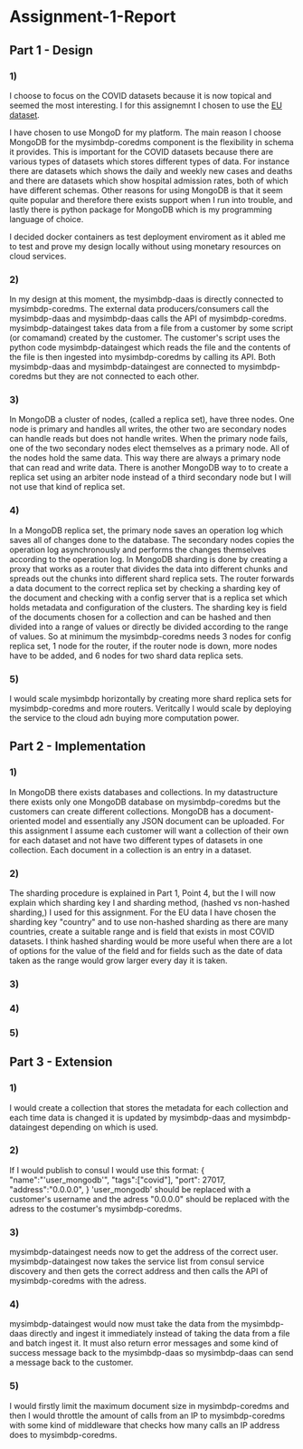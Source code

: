 # Assignment-1-Report

## Part 1 - Design 

### 1)
I choose to focus on the COVID datasets because it is now topical and seemed the most interesting. I for this assignemnt I chosen to use the [EU dataset]().

I have chosen to use MongoD for my platform. The main reason I choose MongoDB for the mysimbdp-coredms component is the flexibility in schema it provides. This is important for the COVID datasets because there are various types of datasets which stores different types of data. For instance there are datasets which shows the daily and weekly new cases and deaths and there are datasets which show hospital admission rates, both of which have different schemas.  Other reasons for using MongoDB is that it seem quite popular and therefore there exists support when I run into trouble, and lastly there is python package for MongoDB which is my programming language of choice.

I decided docker containers as test deployment enviroment as it abled me to test and prove my design locally without using monetary resources on cloud services.

### 2)
In my design at this moment, the mysimbdp-daas is directly connected to mysimbdp-coredms. The external data producers/consumers call the mysimbdp-daas and mysimbdp-daas calls the API of mysimbdp-coredms. mysimbdp-dataingest takes data from a file from a customer by some script (or comamand) created by the customer. The customer's script uses the python code mysimbdp-dataingest which reads the file and the contents of the file is then ingested into mysimbdp-coredms by calling its API. Both mysimbdp-daas and mysimbdp-dataingest are connected to mysimbdp-coredms but they are not connected to each other.

### 3)
In MongoDB a cluster of nodes, (called a replica set), have three nodes. One node is primary and handles all writes, the other two are secondary nodes can handle reads but does not handle writes. When the primary node fails, one of the two secondary nodes elect themselves as a primary node. All of the nodes hold the same data. This way there are always a primary node that can read and write data. There is another MongoDB way to to create a replica set using an arbiter node instead of a third secondary node but I will not use that kind of replica set.

### 4)
In a MongoDB replica set, the primary node saves an operation log which saves all of changes done to the database. The secondary nodes copies the operation log asynchronously and performs the changes themselves according to the operation log. In MongoDB sharding is done by creating a proxy that works as a router that divides the data into different chunks and spreads out the chunks into different shard replica sets. The router forwards a data document to the correct replica set by checking a sharding key of the document and checking with a config server that is a replica set which holds metadata and configuration of the clusters. The sharding key is field of the documents chosen for a collection and can be hashed and then divided into a range of values or directly be divided according to the range of values. So at minimum the mysimbdp-coredms needs 3 nodes for config replica set, 1 node for the router, if the router node is down, more nodes have to be added, and 6 nodes for two shard data replica sets. 

### 5)
I would scale mysimbdp horizontally by creating more shard replica sets for mysimbdp-coredms and more routers. Veritcally I would scale by deploying the service to the cloud adn buying more computation power. 

## Part 2 - Implementation 

### 1)
In MongoDB there exists databases and collections. In my datastructure there exists only one MongoDB database on mysimbdp-coredms but the customers can create different collections. MongoDB has a document-oriented model and essentially any JSON document can be uploaded. For this assignment I assume each customer will want a collection of their own for each dataset and not have two different types of datasets in one collection. Each document in a collection is an entry in a dataset. 

### 2)
The sharding procedure is explained in Part 1, Point 4, but the I will now explain which sharding key I and sharding method, (hashed vs non-hashed sharding,) I used for this assignment. For the EU data I have chosen the sharding key "country" and to use non-hashed sharding as there are many countries, create a suitable range and is field that exists in most COVID datasets. I think hashed sharding would be more useful when there are a lot of options for the value of the field and for fields such as the date of data taken as the range would grow larger every day it is taken.

### 3)

### 4)

### 5)


## Part 3 - Extension 

### 1)
I would create a collection that stores the metadata for each collection and each time data is changed it is updated by mysimbdp-daas and mysimbdp-dataingest depending on which is used.

### 2)
If I would publish to consul I would use this format:
{
  "name":"'user_mongodb'",
  "tags":["covid"],
  "port": 27017,
  "address":"0.0.0.0",
}
'user_mongodb' should be replaced with a customer's username and the adress "0.0.0.0" should be replaced with the adress to the costumer's mysimbdp-coredms.

### 3)
mysimbdp-dataingest needs now to get the address of the correct user. mysimbdp-dataingest now takes the service list from consul service discovery and then gets the correct address and then calls the API of mysimbdp-coredms with the adress.

### 4)
mysimbdp-dataingest would now must take the data from the mysimbdp-daas directly and ingest it immediately instead of taking the data from a file and batch ingest it. It must also return error messages and some kind of success message back to the mysimbdp-daas so mysimbdp-daas can send a message back to the customer.

### 5)
I would firstly limit the maximum document size in mysimbdp-coredms and then I would throttle the amount of calls from an IP to mysimbdp-coredms with some kind of middleware that checks how many calls an IP address does to mysimbdp-coredms.  
